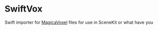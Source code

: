 # SwiftVox
Swift importer for [MagicaVoxel](https://ephtracy.github.io) files for use in SceneKit or what have you
